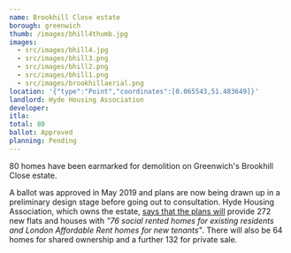 ```yaml
---
name: Brookhill Close estate 
borough: greenwich
thumb: /images/bhill4thumb.jpg
images:
  - src/images/bhill4.jpg
  - src/images/bhill3.png
  - src/images/bhill2.png
  - src/images/bhill1.png
  - src/images/brookhillaerial.png
location: '{"type":"Point","coordinates":[0.065543,51.483649]}'
landlord: Hyde Housing Association
developer:
itla:
total: 80
ballot: Approved
planning: Pending
---
```

80 homes have been earmarked for demolition on Greenwich's Brookhill Close estate.

A ballot was approved in May 2019 and plans are now being drawn up in a preliminary design stage before going out to consultation. Hyde Housing Association, which owns the estate, [says that the plans will](https://www.hyde-housing.co.uk/news/estate-regeneration/putting-resident-engagement-at-the-heart-of-regeneration/) provide 272 new flats and houses with _"76 social rented homes for existing residents and London Affordable Rent homes for new tenants"_. There will also be 64 homes for shared ownership and a further 132 for private sale.
